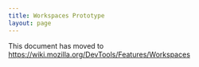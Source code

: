 ```yaml
---
title: Workspaces Prototype
layout: page
---
```


This document has moved to https://wiki.mozilla.org/DevTools/Features/Workspaces
